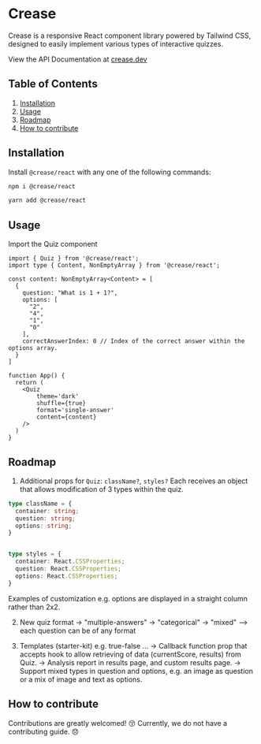 # Crease

Crease is a responsive React component library powered by Tailwind CSS, designed to easily implement various types of interactive quizzes.

View the API Documentation at [crease.dev](https://www.crease.dev)

## Table of Contents

1. [Installation](#installation)
2. [Usage](#usage)
3. [Roadmap](#roadmap)
4. [How to contribute](#contribute)

## Installation <a name="installation"></a>

Install `@crease/react` with any one of the following commands:

```bash
npm i @crease/react
```

```bash
yarn add @crease/react
```

## Usage <a name="usage"></a>

Import the Quiz component

```tsx
import { Quiz } from '@crease/react';
import type { Content, NonEmptyArray } from '@crease/react';

const content: NonEmptyArray<Content> = [
  {
    question: "What is 1 + 1?",
    options: [
      "2",
      "4",
      "1",
      "0"
    ],
    correctAnswerIndex: 0 // Index of the correct answer within the options array.
  }
]

function App() {
  return (
    <Quiz
        theme='dark' 
        shuffle={true} 
        format='single-answer'
        content={content}
    />
  )
}
```

## Roadmap <a name="roadmap"></a>
1. Additional props for `Quiz`: `className?`, `styles?`
Each receives an object that allows modification of 3 types within the quiz.

```ts
type className = {
  container: string;
  question: string;
  options: string;
}


type styles = {
  container: React.CSSProperties;
  question: React.CSSProperties;
  options: React.CSSProperties;
}
```

Examples of customization e.g. options are displayed in a straight column rather than 2x2.

2. New quiz format
-> "multiple-answers" 
-> "categorical"
-> "mixed" --> each question can be of any format

3. Templates (starter-kit) e.g. true-false
...
-> Callback function prop that accepts hook to allow retrieving of data (currentScore, results) from Quiz.
-> Analysis report in results page, and custom results page.
-> Support mixed types in question and options, e.g. an image as question or a mix of image and text as options.

## How to contribute <a name="contribute"></a>

Contributions are greatly welcomed! 😚
Currently, we do not have a contributing guide. 😞
